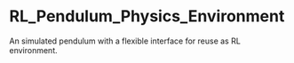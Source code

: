 # RL_Pendulum_Physics_Environment
An simulated pendulum with a flexible interface for reuse as RL environment.
